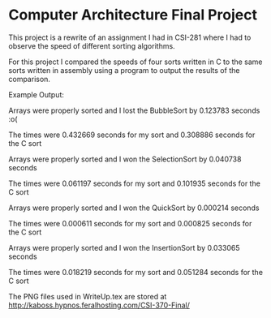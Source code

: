# Computer Architecture Final Project

This project is a rewrite of an assignment I had in CSI-281 where I had to observe the speed of different sorting algorithms.

For this project I compared the speeds of four sorts written in C to the same sorts written in assembly using a program to output the results of the comparison.

Example Output:

Arrays were properly sorted and I lost the BubbleSort by 0.123783 seconds :o(

The times were 0.432669 seconds for my sort and 0.308886 seconds for the C sort


Arrays were properly sorted and I won the SelectionSort by 0.040738 seconds

The times were 0.061197 seconds for my sort and 0.101935 seconds for the C sort


Arrays were properly sorted and I won the QuickSort by 0.000214 seconds

The times were 0.000611 seconds for my sort and 0.000825 seconds for the C sort


Arrays were properly sorted and I won the InsertionSort by 0.033065 seconds

The times were 0.018219 seconds for my sort and 0.051284 seconds for the C sort

The PNG files used in WriteUp.tex are stored at http://kaboss.hypnos.feralhosting.com/CSI-370-Final/
